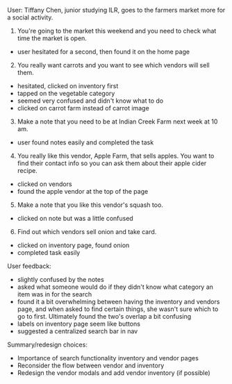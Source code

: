 User: Tiffany Chen, junior studying ILR, goes to the farmers market more for a social activity.

1. You're going to the market this weekend and you need to check what time the market is open.
  - user hesitated for a second, then found it on the home page
2. You really want carrots and you want to see which vendors will sell them.
  - hesitated, clicked on inventory first
  - tapped on the vegetable category
  - seemed very confused and didn't know what to do
  - clicked on carrot farm instead of carrot image
3. Make a note that you need to be at Indian Creek Farm next week at 10 am. 
  - user found notes easily and completed the task
4. You really like this vendor, Apple Farm, that sells apples. You want to find their contact info so you can ask them about their apple cider recipe.
  - clicked on vendors 
  - found the apple vendor at the top of the page
5. Make a note that you like this vendor's squash too. 
  - clicked on note but was a little confused
6. Find out which vendors sell onion and take card.
  - clicked on inventory page, found onion
  - completed task easily

User feedback:
- slightly confused by the notes
- asked what someone would do if they didn't know what category an item was in for the search
- found it a bit overwhelming between having the inventory and vendors page, and when asked to find certain things, she wasn't sure which to go to first. Ultimately found the two's overlap a bit confusing
- labels on inventory page seem like buttons 
- suggested a centralized search bar in nav

Summary/redesign choices:
  - Importance of search functionality inventory and vendor pages
  - Reconsider the flow between vendor and inventory
  - Redesign the vendor modals and add vendor inventory (if possible)